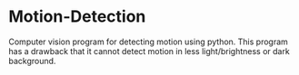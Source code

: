 # Motion-Detection
Computer vision program for detecting motion using python.
This program has a drawback that it cannot detect motion in less light/brightness or dark background.
